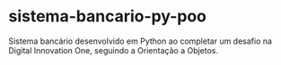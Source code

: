 # sistema-bancario-py-poo
Sistema bancário desenvolvido em Python ao completar um desafio na Digital Innovation One, seguindo a Orientação a Objetos.
